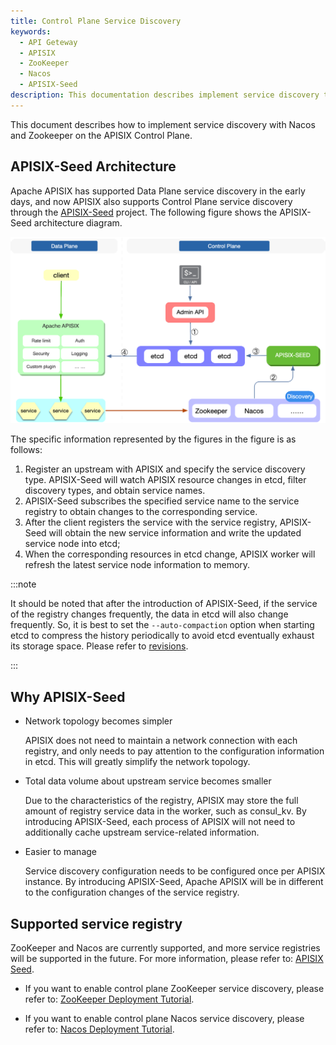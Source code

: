 ```yaml
---
title: Control Plane Service Discovery
keywords:
  - API Geteway
  - APISIX
  - ZooKeeper
  - Nacos
  - APISIX-Seed
description: This documentation describes implement service discovery through Nacos and ZooKeeper on the API Gateway APISIX Control Plane.
---
```


<!--
#
# Licensed to the Apache Software Foundation (ASF) under one or more
# contributor license agreements.  See the NOTICE file distributed with
# this work for additional information regarding copyright ownership.
# The ASF licenses this file to You under the Apache License, Version 2.0
# (the "License"); you may not use this file except in compliance with
# the License.  You may obtain a copy of the License at
#
#     http://www.apache.org/licenses/LICENSE-2.0
#
# Unless required by applicable law or agreed to in writing, software
# distributed under the License is distributed on an "AS IS" BASIS,
# WITHOUT WARRANTIES OR CONDITIONS OF ANY KIND, either express or implied.
# See the License for the specific language governing permissions and
# limitations under the License.
#
-->

This document describes how to implement service discovery with Nacos and Zookeeper on the APISIX Control Plane.

## APISIX-Seed Architecture

Apache APISIX has supported Data Plane service discovery in the early days, and now APISIX also supports Control Plane service discovery through the [APISIX-Seed](https://github.com/api7/apisix-seed) project. The following figure shows the APISIX-Seed architecture diagram.

![control-plane-service-discovery](../../../assets/images/control-plane-service-discovery.png)

The specific information represented by the figures in the figure is as follows:

1. Register an upstream with APISIX and specify the service discovery type. APISIX-Seed will watch APISIX resource changes in etcd, filter discovery types, and obtain service names.
2. APISIX-Seed subscribes the specified service name to the service registry to obtain changes to the corresponding service.
3. After the client registers the service with the service registry, APISIX-Seed will obtain the new service information and write the updated service node into etcd;
4. When the corresponding resources in etcd change, APISIX worker will refresh the latest service node information to memory.

:::note

It should be noted that after the introduction of APISIX-Seed, if the service of the registry changes frequently, the data in etcd will also change frequently. So, it is best to set the `--auto-compaction` option when starting etcd to compress the history periodically to avoid etcd eventually exhaust its storage space. Please refer to [revisions](https://etcd.io/docs/v3.5/learning/api/#revisions).

:::

## Why APISIX-Seed

- Network topology becomes simpler

  APISIX does not need to maintain a network connection with each registry, and only needs to pay attention to the configuration information in etcd. This will greatly simplify the network topology.

- Total data volume about upstream service becomes smaller

  Due to the characteristics of the registry, APISIX may store the full amount of registry service data in the worker, such as consul_kv. By introducing APISIX-Seed, each process of APISIX will not need to additionally cache upstream service-related information.

- Easier to manage

  Service discovery configuration needs to be configured once per APISIX instance. By introducing APISIX-Seed, Apache APISIX will be in different to the configuration changes of the service registry.

## Supported service registry

ZooKeeper and Nacos are currently supported, and more service registries will be supported in the future. For more information, please refer to: [APISIX Seed](https://github.com/api7/apisix-seed#apisix-seed-for-apache-apisix).

- If you want to enable control plane ZooKeeper service discovery, please refer to: [ZooKeeper Deployment Tutorial](https://github.com/api7/apisix-seed/blob/main/docs/en/latest/zookeeper.md).

- If you want to enable control plane Nacos service discovery, please refer to: [Nacos Deployment Tutorial](https://github.com/api7/apisix-seed/blob/main/docs/en/latest/zookeeper.md).
